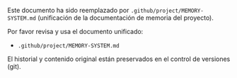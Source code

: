 Este documento ha sido reemplazado por `.github/project/MEMORY-SYSTEM.md` (unificación de la documentación de memoria del proyecto).

Por favor revisa y usa el documento unificado:

- `.github/project/MEMORY-SYSTEM.md`

El historial y contenido original están preservados en el control de versiones (git).
